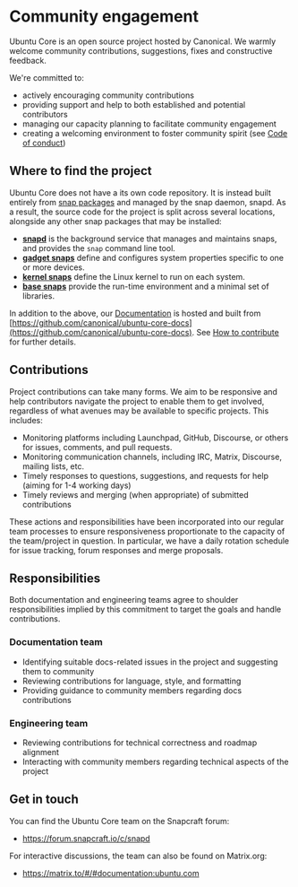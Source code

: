 # Community engagement

Ubuntu Core is an open source project hosted by Canonical. We warmly welcome community contributions, suggestions, fixes and constructive feedback.

We're committed to:
* actively encouraging community contributions
* providing support and help to both established and potential contributors
* managing our capacity planning to facilitate community engagement
* creating a welcoming environment to foster community spirit (see [Code of conduct](https://ubuntu.com/community/ethos/code-of-conduct))

## Where to find the project

Ubuntu Core does not have a its own code repository.  It is instead built entirely from [snap packages](/explanation/core-elements/snaps-in-ubuntu-core/) and managed by the snap daemon, snapd. As a result, the source code for the project is split across several locations, alongside any other snap packages that may be installed:

- **[snapd](https://github.com/snapcore/snapd)** is the background service that manages and maintains snaps, and provides the `snap` command line tool.
- **[gadget snaps](https://github.com/search?q=org%3Asnapcore+gadget&type=repositories)** define and configures system properties specific to one or more devices.
- **[kernel snaps](https://github.com/snapcore/sample-kernels)** define the Linux kernel to run on each system.
- **[base snaps](https://snapcraft.io/docs/base-snaps)** provide the run-time environment and a minimal set of libraries.

In addition to the above, our [Documentation](https://ubuntu.com/core/docs) is hosted and built from [https://github.com/canonical/ubuntu-core-docs](https://github.com/canonical/ubuntu-core-docs). See [How to contribute](/contributing.md) for further details.

## Contributions

Project contributions can take many forms. We aim to be responsive and help contributors navigate the project to enable them to get involved, regardless of what avenues may be available to specific projects. This includes:

* Monitoring platforms including Launchpad, GitHub, Discourse, or others for issues, comments, and pull requests.
* Monitoring communication channels, including IRC, Matrix, Discourse, mailing lists, etc.
* Timely responses to questions, suggestions, and requests for help (aiming for 1-4 working days)
* Timely reviews and merging (when appropriate) of submitted contributions

These actions and responsibilities have been incorporated into our regular team processes to ensure responsiveness proportionate to the capacity of the team/project in question. In particular, we have a daily rotation schedule for issue tracking, forum responses and merge proposals.

## Responsibilities

Both documentation and engineering teams agree to shoulder responsibilities implied by this  commitment to target the goals and handle contributions.

### Documentation team

* Identifying suitable docs-related issues in the project and suggesting them to community
* Reviewing contributions for language, style, and formatting
* Providing guidance to community members regarding docs contributions

### Engineering team

* Reviewing contributions for technical correctness and roadmap alignment
* Interacting with community members regarding technical aspects of the project

## Get in touch

You can find the Ubuntu Core team on the Snapcraft forum:
- https://forum.snapcraft.io/c/snapd

For interactive discussions, the team can also be found on Matrix.org:
- https://matrix.to/#/#documentation:ubuntu.com
